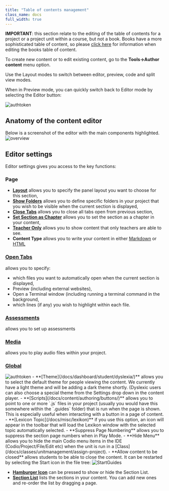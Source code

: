 ```yaml
---
title: "Table of contents management"
class_name: docs
full_width: true
---
```


**IMPORTANT**: this section relate to the editing of the table of contents for a project or a project unit within a course, but not a book. Books have a more sophisticated table of content, so please [click here](/docs/books/toc) for information when editing the books table of content.

To create new content or to edit existing content, go to the **Tools->Author content** menu option.

Use the Layout modes to switch between editor, preview, code and split view modes.

When in Preview mode, you can quickly switch back to Editor mode by selecting the Editor button:

<img alt="authtoken" src="/img/docs/guides/editor.png" class="simple"/>

## Anatomy of the content editor
Below is a screenshot of the editor with the main components highlighted. 
<img alt="overview" src="/img/docs/guides/overview.png" class="simple"/>

## Editor settings
Editor settings gives you access to the key functions:

### Page
  - **[Layout](/docs/content/authoring/settings-actions/page)** allows you to specify the panel layout you want to choose for this section,
  - **[Show Folders](/docs/content/authoring/page-edit/hide-folder/)** allows you to define specific folders in your project that you wish to be visible when the current section is displayed,
  - **[Close Tabs](/docs/content/authoring/page-edit/inline/)** allows you to close all tabs open from previous section,
  - **[Set Section as Chapter](/docs/content/authoring/guides/chapter/)** allows you to set the section as a chapter in your content,
  - **[Teacher Only](/docs/content/authoring/page-edit/solutions/)** allows you to show content that only teachers are able to see.
  - **Content Type** allows you to write your content in either [Markdown](/docs/content/authoring/page-edit/edit/) or [HTML](/docs/content/authoring/page-edit/edit-html/) 

### [Open Tabs](/docs/content/authoring/settings-actions/open-tabs/)
allows you to specify:

  - which files you want to automatically open when the current section is displayed,
  - Preview (including external websites),
  - Open a Terminal window (including running a terminal command in the background,
  - which lines (if any) you wish to highlight within each file.


### [Assessments](/docs/content/authoring/assessments/) 
allows you to set up assessments

### [Media](/docs/content/authoring/page-edit/imvid)
allows you to play audio files within your project.


### [Global](/docs/content/authoring/settings-actions/global/)
<img alt="authtoken" src="/img/docs/guides/globalsettings.png" class="simple"/>
- **[Theme](/docs/dashboard/student/dyslexia/)** allows you to select the default theme for people viewing the content. We currently have a light theme and will be adding a dark theme shortly. (Dyslexic users can also choose a special theme from the Settings drop down in the content player.
- **[Scripts](/docs/content/authoring/buttons/)** allows you to point to one or more `.js` files in your project (usually you would have this somewhere within the `.guides` folder) that is run when the page is shown. This is especially useful when interacting with a button in a page of content.
- **[Lexicon Topic](/docs/misc/lexikon)**  if you use this option, an icon will appear in the toolbar that will load the Lexikon window with the selected topic automatically selected.
- **Suppress Page Numbering** allows you to suppress the section page numbers when in Play Mode.
- **Hide Menu** allows you to hide the main Codio menu items in the IDE (Codio/Project/File/Edit etc) when the unit is run in a [Class](/docs/classes/unitmanagement/assign-project).
- **Allow content to be closed** allows students to be able to close the content. It can be restarted by selecting the Start icon in the file tree:
<img alt="StartGuides" src="/img/docs/guides/startguides.png" class="simple"/>


- **[Hamburger Icon](/docs/content/authoring/collapse/)** can be pressed to show or hide the Section List.
- **[Section List](/docs/content/authoring/add-section/)** lists the sections in your content. You can add new ones and re-order the list by dragging a page.


